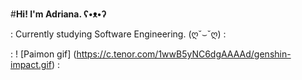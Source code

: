 #**Hi! I'm Adriana. ʕ•ᴥ•ʔ**

: Currently studying Software Engineering. (ღ˘⌣˘ღ) :

: ! [Paimon gif] (https://c.tenor.com/1wwB5yNC6dgAAAAd/genshin-impact.gif) :
